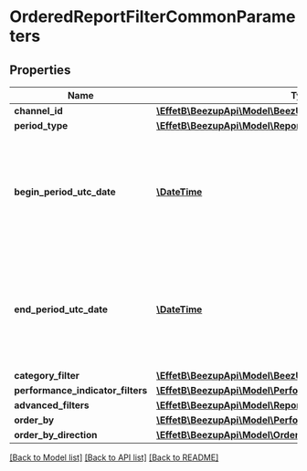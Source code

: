 # OrderedReportFilterCommonParameters

## Properties
Name | Type | Description | Notes
------------ | ------------- | ------------- | -------------
**channel_id** | [**\EffetB\BeezupApi\Model\BeezUPCommonChannelId**](BeezUPCommonChannelId.md) |  | [optional] 
**period_type** | [**\EffetB\BeezupApi\Model\ReportFilterPeriodType**](ReportFilterPeriodType.md) |  | 
**begin_period_utc_date** | [**\DateTime**](\DateTime.md) | The begin date period you want to get the report. It&#39;s required only in case of custom period type ! | [optional] 
**end_period_utc_date** | [**\DateTime**](\DateTime.md) | The end date period you want to get the report. It&#39;s required only in case of custom period type ! | [optional] 
**category_filter** | [**\EffetB\BeezupApi\Model\BeezUPCommonCatalogCategoryFilter**](BeezUPCommonCatalogCategoryFilter.md) |  | [optional] 
**performance_indicator_filters** | [**\EffetB\BeezupApi\Model\PerformanceIndicatorFilter[]**](PerformanceIndicatorFilter.md) |  | [optional] 
**advanced_filters** | [**\EffetB\BeezupApi\Model\ReportAdvancedFilters**](ReportAdvancedFilters.md) |  | 
**order_by** | [**\EffetB\BeezupApi\Model\PerformanceIndicatorType**](PerformanceIndicatorType.md) |  | [optional] 
**order_by_direction** | [**\EffetB\BeezupApi\Model\OrderByDirection**](OrderByDirection.md) |  | [optional] 

[[Back to Model list]](../README.md#documentation-for-models) [[Back to API list]](../README.md#documentation-for-api-endpoints) [[Back to README]](../README.md)


